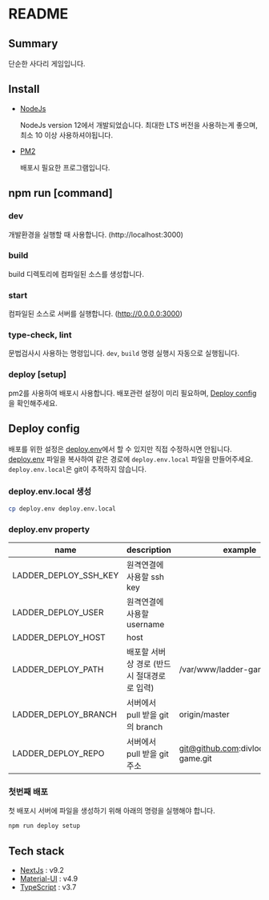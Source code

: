 # README

## Summary

단순한 사다리 게임입니다.

## Install

- [NodeJs](https://nodejs.org/)

    NodeJs version 12에서 개발되었습니다. 최대한 LTS 버전을 사용하는게 좋으며, 최소 10 이상 사용하셔야됩니다.

- [PM2](https://pm2.keymetrics.io/)

    배포시 필요한 프로그램입니다.

## npm run [command]

### dev

개발환경을 실행할 때 사용합니다. (http://localhost:3000)

### build

build 디렉토리에 컴파일된 소스를 생성합니다.

### start

컴파일된 소스로 서버를 실행합니다. (http://0.0.0.0:3000)

### type-check, lint

문법검사시 사용하는 명령입니다. `dev`, `build` 명령 실행시 자동으로 실행됩니다.

### deploy [setup]

pm2를 사용하여 배포시 사용합니다. 배포관련 설정이 미리 필요하며, [Deploy config](#deploy-config)을 확인해주세요.

## Deploy config

배포를 위한 설정은 [deploy.env](./deploy.env)에서 할 수 있지만 직접 수정하시면 안됩니다. [deploy.env](./deploy.env) 파일을 복사하여 같은 경로에 `deploy.env.local` 파일을 만들어주세요. `deploy.env.local`은 git이 추적하지 않습니다.

### deploy.env.local 생성

```bash
cp deploy.env deploy.env.local
```

### deploy.env property

| name | description | example |
| - | - | - |
| LADDER_DEPLOY_SSH_KEY | 원격연결에 사용할 ssh key | |
| LADDER_DEPLOY_USER | 원격연결에 사용할 username | |
| LADDER_DEPLOY_HOST | host | |
| LADDER_DEPLOY_PATH | 배포할 서버상 경로 (반드시 절대경로로 입력) | /var/www/ladder-game |
| LADDER_DEPLOY_BRANCH | 서버에서 pull 받을 git의 branch | origin/master |
| LADDER_DEPLOY_REPO | 서버에서 pull 받을 git 주소 | git@github.com:divlook/ladder-game.git |

### 첫번째 배포

첫 배포시 서버에 파일을 생성하기 위해 아래의 명령을 실행해야 합니다.

```bash
npm run deploy setup
```

## Tech stack

- [NextJs](https://nextjs.org/) : v9.2
- [Material-UI](https://material-ui.com/) : v4.9
- [TypeScript](https://www.typescriptlang.org/) : v3.7
